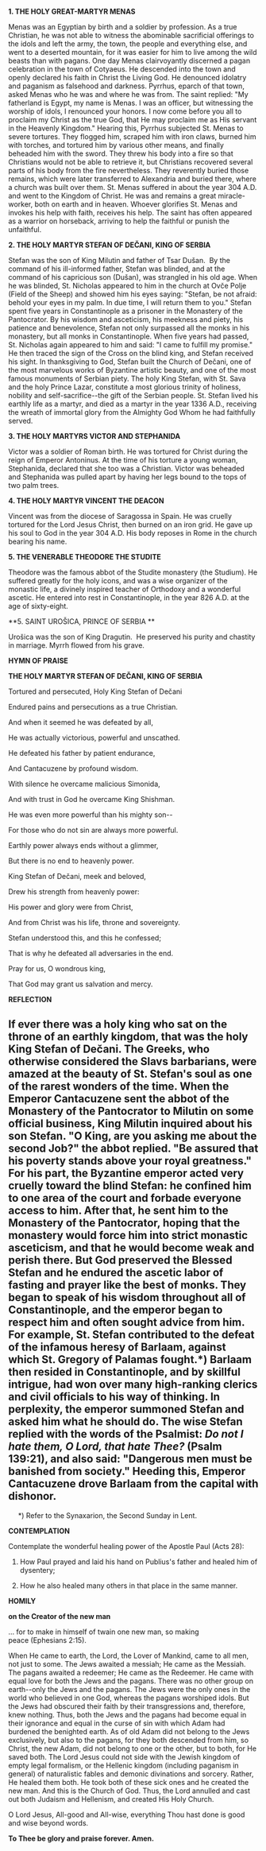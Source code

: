 
**1. THE HOLY GREAT-MARTYR MENAS**

Menas was an Egyptian by birth and a soldier by profession. As a true Christian, he was not able to witness the abominable sacrificial offerings to the idols and left the army, the town, the people and everything else, and went to a deserted mountain, for it was easier for him to live among the wild beasts than with pagans. One day Menas clairvoyantly discerned a pagan celebration in the town of Cotyaeus. He descended into the town and openly declared his faith in Christ the Living God. He denounced idolatry and paganism as falsehood and darkness. Pyrrhus, eparch of that town, asked Menas who he was and where he was from. The saint replied: "My fatherland is Egypt, my name is Menas. I was an officer, but witnessing the worship of idols, I renounced your honors. I now come before you all to proclaim my Christ as the true God, that He may proclaim me as His servant in the Heavenly Kingdom." Hearing this, Pyrrhus subjected St. Menas to severe tortures. They flogged him, scraped him with iron claws, burned him with torches, and tortured him by various other means, and finally beheaded him with the sword. They threw his body into a fire so that Christians would not be able to retrieve it, but Christians recovered several parts of his body from the fire nevertheless. They reverently buried those remains, which were later transferred to Alexandria and buried there, where a church was built over them. St. Menas suffered in about the year 304 A.D. and went to the Kingdom of Christ. He was and remains a great miracle-worker, both on earth and in heaven. Whoever glorifies St. Menas and invokes his help with faith, receives his help. The saint has often appeared as a warrior on horseback, arriving to help the faithful or punish the unfaithful.

**2. THE HOLY MARTYR STEFAN OF DEČANI, KING OF SERBIA**

Stefan was the son of King Milutin and father of Tsar Dušan.  By the command of his ill-informed father, Stefan was blinded, and at the command of his capricious son (Dušan), was strangled in his old age. When he was blinded, St. Nicholas appeared to him in the church at Ovče Polje (Field of the Sheep) and showed him his eyes saying: "Stefan, be not afraid: behold your eyes in my palm. In due time, I will return them to you." Stefan spent five years in Constantinople as a prisoner in the Monastery of the Pantocrator. By his wisdom and asceticism, his meekness and piety, his patience and benevolence, Stefan not only surpassed all the monks in his monastery, but all monks in Constantinople. When five years had passed, St. Nicholas again appeared to him and said: "I came to fulfill my promise." He then traced the sign of the Cross on the blind king, and Stefan received his sight. In thanksgiving to God, Stefan built the Church of Dečani, one of the most marvelous works of Byzantine artistic beauty, and one of the most famous monuments of Serbian piety. The holy King Stefan, with St. Sava and the holy Prince Lazar, constitute a most glorious trinity of holiness, nobility and self-sacrifice--the gift of the Serbian people. St. Stefan lived his earthly life as a martyr, and died as a martyr in the year 1336 A.D., receiving the wreath of immortal glory from the Almighty God Whom he had faithfully served.

**3. THE HOLY MARTYRS VICTOR AND STEPHANIDA**

Victor was a soldier of Roman birth. He was tortured for Christ during the reign of Emperor Antoninus. At the time of his torture a young woman, Stephanida, declared that she too was a Christian. Victor was beheaded and Stephanida was pulled apart by having her legs bound to the tops of two palm trees.

**4. THE HOLY MARTYR VINCENT THE DEACON**

Vincent was from the diocese of Saragossa in Spain. He was cruelly tortured for the Lord Jesus Christ, then burned on an iron grid. He gave up his soul to God in the year 304 A.D. His body reposes in Rome in the church bearing his name.

**5. THE VENERABLE THEODORE THE STUDITE**

Theodore was the famous abbot of the Studite monastery (the Studium). He suffered greatly for the holy icons, and was a wise organizer of the monastic life, a divinely inspired teacher of Orthodoxy and a wonderful ascetic. He entered into rest in Constantinople, in the year 826 A.D. at the age of sixty-eight.

**5. SAINT UROŠICA, PRINCE OF SERBIA
**

Urošica was the son of King Dragutin.  He preserved his purity and chastity in marriage. Myrrh flowed from his grave.


**HYMN OF PRAISE**

**THE HOLY MARTYR STEFAN OF DEČANI, KING OF SERBIA**

Tortured and persecuted, Holy King Stefan of Dečani

Endured pains and persecutions as a true Christian.

And when it seemed he was defeated by all,

He was actually victorious, powerful and unscathed.

He defeated his father by patient endurance,

And Cantacuzene by profound wisdom.

With silence he overcame malicious Simonida,

And with trust in God he overcame King Shishman.

He was even more powerful than his mighty son--

For those who do not sin are always more powerful.

Earthly power always ends without a glimmer,

But there is no end to heavenly power.

King Stefan of Dečani, meek and beloved,

Drew his strength from heavenly power:

His power and glory were from Christ,

And from Christ was his life, throne and sovereignty.

Stefan understood this, and this he confessed;

That is why he defeated all adversaries in the end.

Pray for us, O wondrous king,

That God may grant us salvation and mercy.


**REFLECTION**

If ever there was a holy king who sat on the throne of an earthly kingdom, that was the holy King Stefan of Dečani. The Greeks, who otherwise considered the Slavs barbarians, were amazed at the beauty of St. Stefan's soul as one of the rarest wonders of the time. When the Emperor Cantacuzene sent the abbot of the Monastery of the Pantocrator to Milutin on some official business, King Milutin inquired about his son Stefan. "O King, are you asking me about the second Job?" the abbot replied. "Be assured that his poverty stands above your royal greatness." For his part, the Byzantine emperor acted very cruelly toward the blind Stefan: he confined him to one area of the court and forbade everyone access to him. After that, he sent him to the Monastery of the Pantocrator, hoping that the monastery would force him into strict monastic asceticism, and that he would become weak and perish there. But God preserved the Blessed Stefan and he endured the ascetic labor of fasting and prayer like the best of monks. They began to speak of his wisdom throughout all of Constantinople, and the emperor began to respect him and often sought advice from him. For example, St. Stefan contributed to the defeat of the infamous heresy of Barlaam, against which St. Gregory of Palamas fought.*) Barlaam then resided in Constantinople, and by skillful intrigue, had won over many high-ranking clerics and civil officials to his way of thinking. In perplexity, the emperor summoned Stefan and asked him what he should do. The wise Stefan replied with the words of the Psalmist: *Do not I hate them, O Lord, that hate Thee?* (Psalm 139:21), and also said: "Dangerous men must be banished from society." Heeding this, Emperor Cantacuzene drove Barlaam from the capital with dishonor.
--------------------
     *) Refer to the Synaxarion, the Second Sunday in Lent.



**CONTEMPLATION**

Contemplate the wonderful healing power of the Apostle Paul (Acts 28):

1.  How Paul prayed and laid his hand on Publius's father and healed him of dysentery;

1.  How he also healed many others in that place in the same manner.



**HOMILY**

**on the Creator of the new man**

… for to make in himself of twain one new man, so making peace (Ephesians 2:15).

When He came to earth, the Lord, the Lover of Mankind, came to all men, not just to some. The Jews awaited a messiah; He came as the Messiah. The pagans awaited a redeemer; He came as the Redeemer. He came with equal love for both the Jews and the pagans. There was no other group on earth--only the Jews and the pagans. The Jews were the only ones in the world who believed in one God, whereas the pagans worshiped idols. But the Jews had obscured their faith by their transgressions and, therefore, knew nothing. Thus, both the Jews and the pagans had become equal in their ignorance and equal in the curse of sin with which Adam had burdened the benighted earth. As of old Adam did not belong to the Jews exclusively, but also to the pagans, for they both descended from him, so Christ, the new Adam, did not belong to one or the other, but to both, for He saved both. The Lord Jesus could not side with the Jewish kingdom of empty legal formalism, or the Hellenic kingdom (including paganism in general) of naturalistic fables and demonic divinations and sorcery. Rather, He healed them both. He took both of these sick ones and he created the new man. And this is the Church of God. Thus, the Lord annulled and cast out both Judaism and Hellenism, and created His Holy Church.

O Lord Jesus, All-good and All-wise, everything Thou hast done is good and wise beyond words.

**To Thee be glory and praise forever. Amen.**
